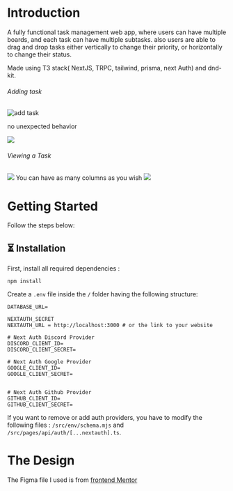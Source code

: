 # Introduction
A fully functional task management web app, where users can have multiple boards, and each task can have multiple subtasks. also users are able to drag and drop tasks either vertically to change their priority, or horizontally to change their status.


Made using T3 stack( NextJS, TRPC, tailwind, prisma, next Auth) and dnd-kit.

###### Adding task
![add task](add-task.gif)


no unexpected behavior


![](no-buggy-add-subtask.gif)
###### Viewing a Task
![](view-task.gif)
You can have as many columns as you wish
![](as-many-cols-as-you-wish.gif)


# Getting Started

Follow the steps below:

## ⏳ Installation

First, install all required dependencies :
```
npm install
```

Create a `.env` file inside the `/` folder having the following structure:
```env
DATABASE_URL=

NEXTAUTH_SECRET
NEXTAUTH_URL = http://localhost:3000 # or the link to your website

# Next Auth Discord Provider
DISCORD_CLIENT_ID=
DISCORD_CLIENT_SECRET=

# Next Auth Google Provider
GOOGLE_CLIENT_ID=
GOOGLE_CLIENT_SECRET=


# Next Auth Github Provider
GITHUB_CLIENT_ID=
GITHUB_CLIENT_SECRET=
```

If you want to remove or add auth providers, you have to modify the following files :
`/src/env/schema.mjs` and `/src/pages/api/auth/[...nextauth].ts`.

# The Design 
The Figma file I used is from [frontend Mentor](https://www.frontendmentor.io/challenges/kanban-task-management-web-app-wgQLt-HlbB)
